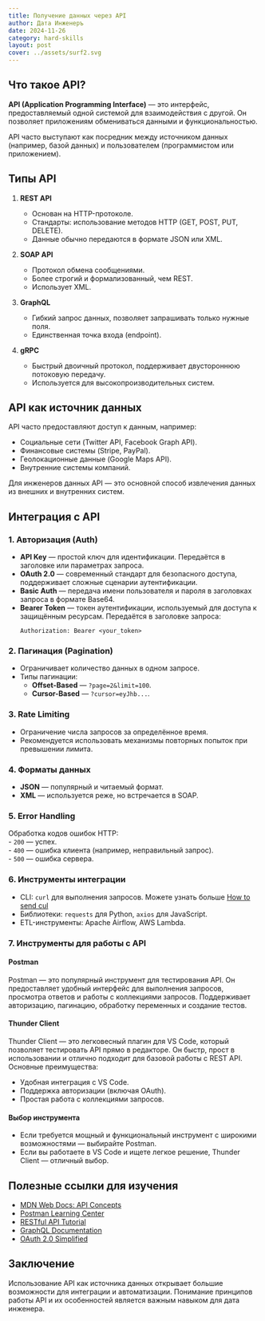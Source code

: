 ```yaml
---
title: Получение данных через API
author: Дата Инженеръ
date: 2024-11-26
category: hard-skills
layout: post
cover: ../assets/surf2.svg
---
```

## Что такое API?  

**API (Application Programming Interface)** — это интерфейс, предоставляемый одной системой для взаимодействия с другой. Он позволяет приложениям обмениваться данными и функциональностью.  

API часто выступают как посредник между источником данных (например, базой данных) и пользователем (программистом или приложением).  

## Типы API  

1. **REST API**  
   - Основан на HTTP-протоколе.  
   - Стандарты: использование методов HTTP (GET, POST, PUT, DELETE).  
   - Данные обычно передаются в формате JSON или XML.  

2. **SOAP API**  
   - Протокол обмена сообщениями.  
   - Более строгий и формализованный, чем REST.  
   - Использует XML.  

3. **GraphQL**  
   - Гибкий запрос данных, позволяет запрашивать только нужные поля.  
   - Единственная точка входа (endpoint).  

4. **gRPC**  
   - Быстрый двоичный протокол, поддерживает двустороннюю потоковую передачу.  
   - Используется для высокопроизводительных систем.  

## API как источник данных 

API часто предоставляют доступ к данным, например:  
- Социальные сети (Twitter API, Facebook Graph API).  
- Финансовые системы (Stripe, PayPal).  
- Геолокационные данные (Google Maps API).  
- Внутренние системы компаний.  

Для инженеров данных API — это основной способ извлечения данных из внешних и внутренних систем.  

## Интеграция с API  

### 1. Авторизация (Auth)  

   - **API Key** — простой ключ для идентификации. Передаётся в заголовке или параметрах запроса.  
   - **OAuth 2.0** — современный стандарт для безопасного доступа, поддерживает сложные сценарии аутентификации.  
   - **Basic Auth** — передача имени пользователя и пароля в заголовках запроса в формате Base64.  
   - **Bearer Token** — токен аутентификации, используемый для доступа к защищённым ресурсам. Передаётся в заголовке запроса:  
     ```http
     Authorization: Bearer <your_token>
     ```  

### 2. Пагинация (Pagination)  

   - Ограничивает количество данных в одном запросе.  
   - Типы пагинации:  
     - **Offset-Based** — `?page=2&limit=100`.  
     - **Cursor-Based** — `?cursor=eyJhb...`.  

### 3. Rate Limiting  

   - Ограничение числа запросов за определённое время.  
   - Рекомендуется использовать механизмы повторных попыток при превышении лимита.  

### 4. Форматы данных  

   - **JSON** — популярный и читаемый формат.  
   - **XML** — используется реже, но встречается в SOAP.  

### 5. Error Handling  

   Обработка кодов ошибок HTTP:  
     - `200` — успех.  
     - `400` — ошибка клиента (например, неправильный запрос).  
     - `500` — ошибка сервера.

### 6. Инструменты интеграции  

   - CLI: `curl` для выполнения запросов.  Можете узнать больше [How to send cul](https://dataimpulse.com/blog/how-to-send-http-headers-with-curl/)
   - Библиотеки: `requests` для Python, `axios` для JavaScript.  
   - ETL-инструменты: Apache Airflow, AWS Lambda.  

### 7. Инструменты для работы с API  

#### Postman  

Postman — это популярный инструмент для тестирования API. Он предоставляет удобный интерфейс для выполнения запросов, просмотра ответов и работы с коллекциями запросов. Поддерживает авторизацию, пагинацию, обработку переменных и создание тестов.  

#### Thunder Client  

Thunder Client — это легковесный плагин для VS Code, который позволяет тестировать API прямо в редакторе. Он быстр, прост в использовании и отлично подходит для базовой работы с REST API. Основные преимущества:  
- Удобная интеграция с VS Code.  
- Поддержка авторизации (включая OAuth).  
- Простая работа с коллекциями запросов.  

#### Выбор инструмента  

- Если требуется мощный и функциональный инструмент с широкими возможностями — выбирайте Postman.  
- Если вы работаете в VS Code и ищете легкое решение, Thunder Client — отличный выбор.  

## Полезные ссылки для изучения  

- [MDN Web Docs: API Concepts](https://developer.mozilla.org/en-US/docs/Learn/JavaScript/Client-side_web_APIs/Introduction)  
- [Postman Learning Center](https://learning.postman.com/)  
- [RESTful API Tutorial](https://restfulapi.net/)  
- [GraphQL Documentation](https://graphql.org/learn/)  
- [OAuth 2.0 Simplified](https://oauth.net/2/)  

## Заключение  

Использование API как источника данных открывает большие возможности для интеграции и автоматизации. Понимание принципов работы API и их особенностей является важным навыком для дата инженера.